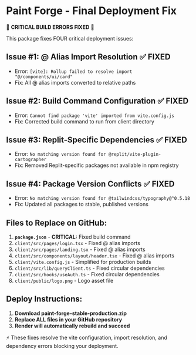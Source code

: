 # Paint Forge - Final Deployment Fix

🚨 **CRITICAL BUILD ERRORS FIXED** 🚨

This package fixes FOUR critical deployment issues:

## Issue #1: @ Alias Import Resolution ✅ FIXED
- Error: `[vite]: Rollup failed to resolve import "@/components/ui/card"`
- Fix: All @ alias imports converted to relative paths

## Issue #2: Build Command Configuration ✅ FIXED  
- Error: `Cannot find package 'vite' imported from vite.config.js`
- Fix: Corrected build command to run from client directory

## Issue #3: Replit-Specific Dependencies ✅ FIXED
- Error: `No matching version found for @replit/vite-plugin-cartographer`
- Fix: Removed Replit-specific packages not available in npm registry

## Issue #4: Package Version Conflicts ✅ FIXED
- Error: `No matching version found for @tailwindcss/typography@^0.5.18`
- Fix: Updated all packages to stable, published versions

## Files to Replace on GitHub:

1. **`package.json`** - **CRITICAL:** Fixed build command
2. `client/src/pages/login.tsx` - Fixed @ alias imports
3. `client/src/pages/landing.tsx` - Fixed @ alias imports  
4. `client/src/components/layout/header.tsx` - Fixed @ alias imports
5. `client/vite.config.js` - Simplified for production builds
6. `client/src/lib/queryClient.ts` - Fixed circular dependencies
7. `client/src/hooks/useAuth.ts` - Fixed circular dependencies
8. `client/public/logo.png` - Logo asset file

## Deploy Instructions:

1. **Download paint-forge-stable-production.zip**
2. **Replace ALL files in your GitHub repository** 
3. **Render will automatically rebuild and succeed**

⚡ These fixes resolve the vite configuration, import resolution, and dependency errors blocking your deployment.